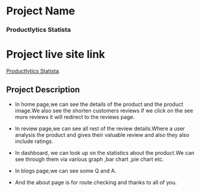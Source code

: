 # Project Name

### Productlytics Statista ###

# Project live site link

 [Productlytics Statista](https://productlytics-statista.netlify.app/).

## Project Description

* In home page,we can see the details of the product and the product image.We also see the shorten customers reviews if we click on the see more reviews it will redirect to the reviews page.

* In review page,we can see all rest of the review details.Where a user analysis the product and gives their valuable review and also they also include  ratings.

* In dashboard, we can look up on the statistics about the product.We can see through them via various graph ,bar chart ,pie chart etc.

* In blogs page,we can see some Q and A.

* And the about page is for route checking and thanks to all of you.




